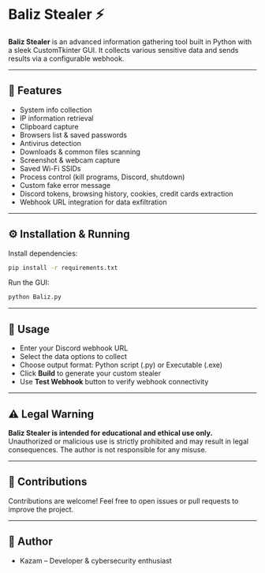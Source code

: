 
# Baliz Stealer ⚡️

**Baliz Stealer** is an advanced information gathering tool built in Python with a sleek CustomTkinter GUI. It collects various sensitive data and sends results via a configurable webhook.

---

## 🚀 Features

- System info collection  
- IP information retrieval  
- Clipboard capture  
- Browsers list & saved passwords  
- Antivirus detection  
- Downloads & common files scanning  
- Screenshot & webcam capture  
- Saved Wi-Fi SSIDs  
- Process control (kill programs, Discord, shutdown)  
- Custom fake error message  
- Discord tokens, browsing history, cookies, credit cards extraction  
- Webhook URL integration for data exfiltration  

---

## ⚙️ Installation & Running

Install dependencies:

```bash
pip install -r requirements.txt
````

Run the GUI:

```bash
python Baliz.py
```

---

## 🎯 Usage

* Enter your Discord webhook URL
* Select the data options to collect
* Choose output format: Python script (.py) or Executable (.exe)
* Click **Build** to generate your custom stealer
* Use **Test Webhook** button to verify webhook connectivity

---

## ⚠️ Legal Warning

**Baliz Stealer is intended for educational and ethical use only.**
Unauthorized or malicious use is strictly prohibited and may result in legal consequences.
The author is not responsible for any misuse.

---

## 🤝 Contributions

Contributions are welcome! Feel free to open issues or pull requests to improve the project.

---

## 👤 Author

* Kazam – Developer & cybersecurity enthusiast

